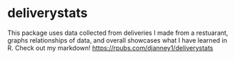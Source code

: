 # deliverystats
This package uses data collected from deliveries I made from a restuarant, graphs relationships of data, and overall showcases what I have learned in R.
Check out my markdown! https://rpubs.com/djanney1/deliverystats
